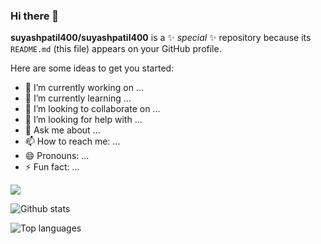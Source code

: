 ### Hi there 👋

**suyashpatil400/suyashpatil400** is a ✨ _special_ ✨ repository because its `README.md` (this file) appears on your GitHub profile.

Here are some ideas to get you started:

- 🔭 I’m currently working on ...
- 🌱 I’m currently learning ...
- 👯 I’m looking to collaborate on ...
- 🤔 I’m looking for help with ...
- 💬 Ask me about ...
- 📫 How to reach me: ...
- 😄 Pronouns: ...
- ⚡ Fun fact: ...

<img src="https://img.shields.io/badge/-CSS-1572B6?logo=css3&logoColor=fff">

![Github stats](https://github-readme-stats.vercel.app/api?username=suyashpatil400&count_private=true&show_icons=true&theme=radical)

![Top languages](https://github-readme-stats.vercel.app/api/top-langs/?username=SUYASHPATIL400&show_icons=true&theme=radical)
